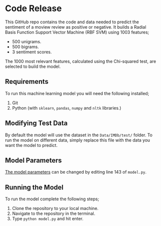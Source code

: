 # Code Release

This GitHub repo contains the code and data needed to predict the sentiment of a moview review as positive or negative. It builds a Radial Basis Function Support Vector Machine (RBF SVM) using 1003 features;

- 500 unigrams.
- 500 bigrams.
- 3 sentiment scores.

The 1000 most relevant features, calculated using the Chi-squared test, are selected to build the model.

## Requirements

To run this machine learning model you will need the following installed;

1. Git
2. Python (with `sklearn`, `pandas`, `numpy` and `nltk` libraries.)

## Modifying Test Data

By default the model will use the dataset in the `Data/IMDb/test/` folder. To run the model on different data, simply replace this file with the data you want the model to predict.

## Model Parameters

[The model parameters](https://scikit-learn.org/stable/modules/generated/sklearn.svm.SVC.html) can be changed by editing line 143 of `model.py`.

## Running the Model

To run the model complete the following steps;

1. Clone the repository to your local machine.
2. Navigate to the repository in the terminal.
3. Type `python model.py` and hit enter.
